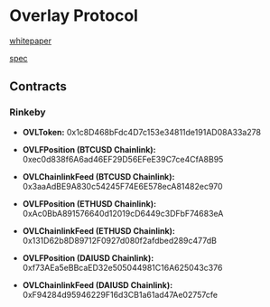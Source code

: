 # Overlay Protocol

[whitepaper](https://firebasestorage.googleapis.com/v0/b/overlay-app-91fc7.appspot.com/o/OverlayWPv3.pdf?alt=media)

[spec](./specs/notes.md)

## Contracts

### Rinkeby

- **OVLToken:** 0x1c8D468bFdc4D7c153e34811de191AD08A33a278

- **OVLFPosition (BTCUSD Chainlink):** 0xec0d838f6A6ad46EF29D56EFeE39C7ce4CfA8B95

- **OVLChainlinkFeed (BTCUSD Chainlink):** 0x3aaAdBE9A830c54245F74E6E578ecA81482ec970

- **OVLFPosition (ETHUSD Chainlink):** 0xAc0BbA891576640d12019cD6449c3DFbF74683eA

- **OVLChainlinkFeed (ETHUSD Chainlink):** 0x131D62b8D89712F0927d080f2afdbed289c477dB

- **OVLFPosition (DAIUSD Chainlink):** 0xf73AEa5eBBcaED32e505044981C16A625043c376

- **OVLChainlinkFeed (DAIUSD Chainlink):** 0xF94284d95946229F16d3CB1a61ad47Ae02757cfe
